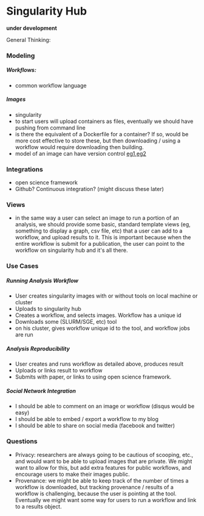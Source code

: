 # Singularity Hub

**under development**

General Thinking:

### Modeling

##### Workflows:

 - common workflow language

##### Images 
 - singularity
 - to start users will upload containers as files, eventually we should have pushing from command line
 - is there the equivalent of a Dockerfile for a container? If so, would be more cost effective to store these, but then downloading / using a workflow would require downloading then building.
 - model of an image can have version control [eg1](https://pypi.python.org/pypi/django-versioning),[eg2](https://django-reversion.readthedocs.io/en/stable/)

### Integrations
 - open science framework
 - Github? Continuous integration? (might discuss these later)

### Views

- in the same way a user can select an image to run a portion of an analysis, we should provide some basic, standard template views (eg, something to display a graph, csv file, etc) that a user can add to a workflow, and upload results to it. This is important because when the entire workflow is submit for a publication, the user can point to the workflow on singularity hub and it's all there.

### Use Cases

##### Running Analysis Workflow

- User creates singularity images with or without tools on local machine or cluster
- Uploads to singularity hub
- Creates a workflow, and selects images. Workflow has a unique id
- Downloads some (SLURM/SGE, etc) tool
- on his cluster, gives workflow unique id to the tool, and workflow jobs are run

##### Analysis Reproducibility

- User creates and runs workflow as detailed above, produces result
- Uploads or links result to workflow
- Submits with paper, or links to using open science framework.

##### Social Network Integration

- I should be able to comment on an image or workflow (disqus would be easy)
- I should be able to embed / export a workflow to my blog
- I should be able to share on social media (facebook and twitter)


### Questions
- Privacy: researchers are always going to be cautious of scooping, etc., and would want to be able to upload images that are private. We might want to allow for this, but add extra features for public workflows, and encourage users to make their images public.
- Provenance: we might be able to keep track of the number of times a workflow is downloaded, but tracking provenance / results of a workflow is challenging, because the user is pointing at the tool. Eventually we might want some way for users to run a workflow and link to a results object.
